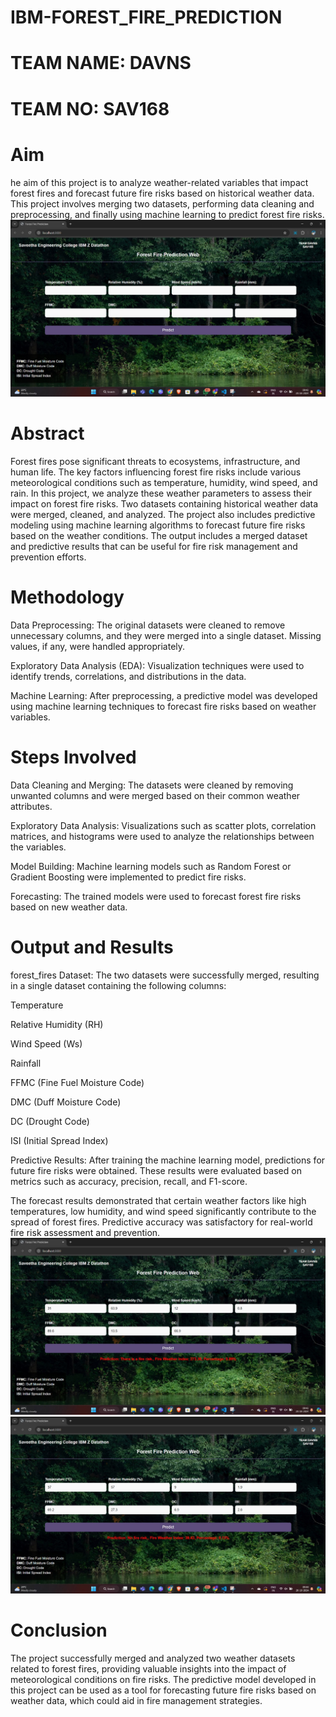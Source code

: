# IBM-FOREST_FIRE_PREDICTION

# TEAM NAME: DAVNS
# TEAM NO:  SAV168

# Aim
he aim of this project is to analyze weather-related variables that impact forest fires and forecast future fire risks based on historical weather data. This project involves merging two datasets, performing data cleaning and preprocessing, and finally using machine learning to predict forest fire risks.
![alt text](IMG1.jpeg)
# Abstract
Forest fires pose significant threats to ecosystems, infrastructure, and human life. The key factors influencing forest fire risks include various meteorological conditions such as temperature, humidity, wind speed, and rain. In this project, we analyze these weather parameters to assess their impact on forest fire risks. Two datasets containing historical weather data were merged, cleaned, and analyzed. The project also includes predictive modeling using machine learning algorithms to forecast future fire risks based on the weather conditions. The output includes a merged dataset and predictive results that can be useful for fire risk management and prevention efforts.

# Methodology
Data Preprocessing: The original datasets were cleaned to remove unnecessary columns, and they were merged into a single dataset. Missing values, if any, were handled appropriately.

Exploratory Data Analysis (EDA): Visualization techniques were used to identify trends, correlations, and distributions in the data.

Machine Learning: After preprocessing, a predictive model was developed using machine learning techniques to forecast fire risks based on weather variables.

# Steps Involved
Data Cleaning and Merging: The datasets were cleaned by removing unwanted columns and were merged based on their common weather attributes.

Exploratory Data Analysis: Visualizations such as scatter plots, correlation matrices, and histograms were used to analyze the relationships between the variables.

Model Building: Machine learning models such as Random Forest or Gradient Boosting were implemented to predict fire risks.

Forecasting: The trained models were used to forecast forest fire risks based on new weather data.

# Output and Results
forest_fires Dataset: The two datasets were successfully merged, resulting in a single dataset containing the following columns:

Temperature

Relative Humidity (RH)

Wind Speed (Ws)

Rainfall

FFMC (Fine Fuel Moisture Code)

DMC (Duff Moisture Code)

DC (Drought Code)

ISI (Initial Spread Index)

Predictive Results: After training the machine learning model, predictions for future fire risks were obtained. These results were evaluated based on metrics such as accuracy, precision, recall, and F1-score.

The forecast results demonstrated that certain weather factors like high temperatures, low humidity, and wind speed significantly contribute to the spread of forest fires. Predictive accuracy was satisfactory for real-world fire risk assessment and prevention.
![alt text](<WhatsApp Image 2024-10-20 at 9.43.45 AM.jpeg>)
![alt text](IMG2.jpeg)
# Conclusion
The project successfully merged and analyzed two weather datasets related to forest fires, providing valuable insights into the impact of meteorological conditions on fire risks. The predictive model developed in this project can be used as a tool for forecasting
future fire risks based on weather data, which could aid in fire management strategies.
